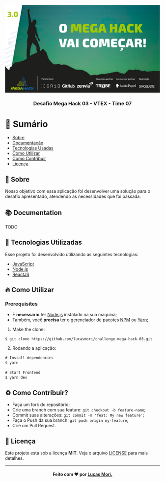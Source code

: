 <div align="center">
<img alt="Logo" title="#logo" width="1000px" src=".github/logo.jpg"/>
<br/>
<h3>Desafio Mega Hack 03 - VTEX - Time 07 </h3>
</div>

# :pushpin: Sumário

- [Sobre](#about)
- [Documentação](#documentation)
- [Tecnologias Usadas](#technologies-used)
- [Como Utilizar](#how-to-use)
- [Como Contribuir](#how-to-contribute)
- [Licença](#license)

<a id="about"></a>

## :bookmark: Sobre

Nosso objetivo com essa aplicação foi desenvolver uma solução para o desafio apresentado, atendendo as necessidades que foi passada.  

<a id="documentation"></a>

## :books: Documentation
  TODO

<a id="technologies-used"></a>

## :rocket: Tecnologias Utilizadas

Esse projeto foi desenvolvido utilizando as seguintes tecnologias:

- [JavaScript](https://developer.mozilla.org/pt-BR/docs/Aprender/JavaScript)
- [Node.js](https://nodejs.org/)
- [ReactJS](https://reactjs.org/)

<a id="how-to-use"></a>

## :fire: Como Utilizar

### Prerequisites

- É **necessario** ter [Node.js](https://nodejs.org/) instalado na sua maquina;
- Também, você **precisa** ter o gerenciador de pacotes [NPM](https://www.npmjs.com/get-npm) ou [Yarn](https://classic.yarnpkg.com/pt-BR/docs/install/);

1.  Make the clone:

```shell
$ git clone https://github.com/lucasmori/challenge-mega-hack-03.git
```

2. Rodando a aplicação:

```
# Install dependencies
$ yarn

# Start Frontend
$ yarn dev
```

<a id="how-to-contribute"></a>

## :recycle: Como Contribuir?

- Faça um fork do repositório;
- Crie uma branch com sua feature: `git checkout -b feature-name`;
- Commit suas alterações: `git commit -m 'feat: My new feature'`;
- Faça o Push da sua branch: `git push origin my-feature`;
- Crie um Pull Request.

<a id="license"></a>

## :memo: Licença

Este projeto esta sob a licença **MIT**. Veja o arquivo [LICENSE](LICENSE.md) para mais detalhes.

---

<!-- Footer -->
<h4 align="center">

Feito com :heart: por 
<a href="https://www.linkedin.com/in/lucas-mori/" target="_blank">Lucas Mori.</a>

</h4>